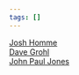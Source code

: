 ```yaml
---
tags: []
---
```

   
[Josh Homme](./Josh%20Homme.md)   
[Dave Grohl](./Dave%20Grohl.md)   
[John Paul Jones](./John%20Paul%20Jones.md)